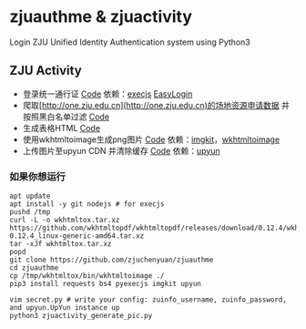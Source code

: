 # zjuauthme & zjuactivity
Login ZJU Unified Identity Authentication system using Python3

## ZJU Activity

* 登录统一通行证 [Code](zjuauthme.py) 依赖：[execjs](https://pypi.python.org/pypi/PyExecJS) [EasyLogin](https://github.com/zjuchenyuan/EasyLogin)
* 爬取[http://one.zju.edu.cn](http://one.zju.edu.cn)的场地资源申请数据 并按照黑白名单过滤 [Code](zjuactivity.py)
* 生成表格HTML [Code](zjuactivity_generate_pic.py)
* 使用wkhtmltoimage生成png图片 [Code](zjuactivity_generate_pic.py) 依赖：[imgkit](https://github.com/jarrekk/imgkit)，[wkhtmltoimage](https://wkhtmltopdf.org)
* 上传图片至upyun CDN 并清除缓存 [Code](zjuactivity_generate_pic.py) 依赖：[upyun](https://github.com/upyun/python-sdk)

### 如果你想运行

```
apt update
apt install -y git nodejs # for execjs
pushd /tmp
curl -L -o wkhtmltox.tar.xz https://github.com/wkhtmltopdf/wkhtmltopdf/releases/download/0.12.4/wkhtmltox-0.12.4_linux-generic-amd64.tar.xz
tar -xJf wkhtmltox.tar.xz
popd
git clone https://github.com/zjuchenyuan/zjuauthme
cd zjuauthme
cp /tmp/wkhtmltox/bin/wkhtmltoimage ./
pip3 install requests bs4 pyexecjs imgkit upyun

vim secret.py # write your config: zuinfo_username, zuinfo_password, and upyun.UpYun instance up
python3 zjuactivity_generate_pic.py
```